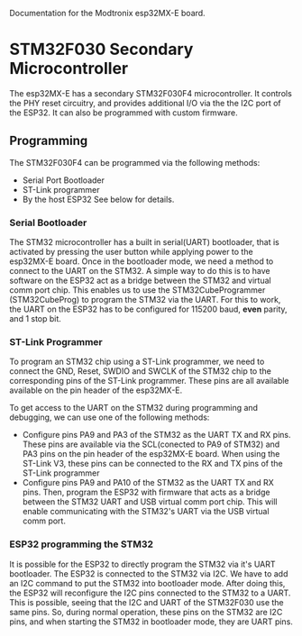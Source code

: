 Documentation for the Modtronix esp32MX-E board.

# STM32F030 Secondary Microcontroller
The esp32MX-E has a secondary STM32F030F4 microcontroller. It controls the PHY reset circuitry, and provides additional I/O via the the I2C port of the ESP32. It can also be programmed with custom firmware.

## Programming
The STM32F030F4 can be programmed via the following methods:
- Serial Port Bootloader
- ST-Link programmer
- By the host ESP32
See below for details.

### Serial Bootloader
The STM32 microcontroller has a built in serial(UART) bootloader, that is activated by pressing the user button while applying power to the esp32MX-E board. Once in the bootloader mode, we need a method to connect to the UART on the STM32. A simple way to do this is to have software on the ESP32 act as a bridge between the STM32 and virtual comm port chip. This enables us to use the STM32CubeProgrammer (STM32CubeProg) to program the STM32 via the UART. For this to work, the UART on the ESP32 has to be configured for 115200 baud, **even** parity, and 1 stop bit.

### ST-Link Programmer
To program an STM32 chip using a ST-Link programmer, we need to connect the GND, Reset, SWDIO and SWCLK of the STM32 chip to the corresponding pins of the ST-Link programmer. These pins are all available available on the pin header of the esp32MX-E.

To get access to the UART on the STM32 during programming and debugging, we can use one of the following methods:
- Configure pins PA9 and PA3 of the STM32 as the UART TX and RX pins. These pins are available via the SCL(conected to PA9 of STM32) and PA3 pins on the pin header of the esp32MX-E board. When using the ST-Link V3, these pins can be connected to the RX and TX pins of the ST-Link programmer
- Configure pins PA9 and PA10 of the STM32 as the UART TX and RX pins. Then, program the ESP32 with firmware that acts as a bridge between the STM32 UART and USB virtual comm port chip. This will enable communicating with the STM32's UART via the USB virtual comm port.

### ESP32 programming the STM32
It is possible for the ESP32 to directly program the STM32 via it's UART bootloader. The ESP32 is connected to the STM32 via I2C. We have to add an I2C command to put the STM32 into bootloader mode. After doing this, the ESP32 will reconfigure the I2C pins connected to the STM32 to a UART. This is possible, seeing that the I2C and UART of the STM32F030 use the same pins. So, during normal operation, these pins on the STM32 are I2C pins, and when starting the STM32 in bootloader mode, they are UART pins.

